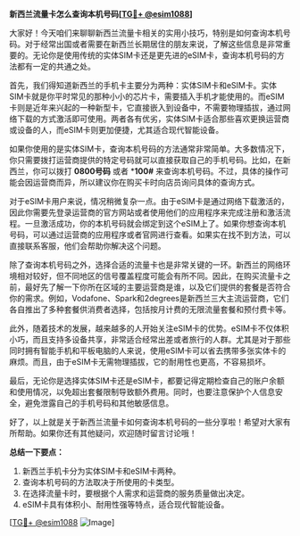 **新西兰流量卡怎么查询本机号码[[TG💪+ @esim1088](https://t.me/s/esim1088)]**

大家好！今天咱们来聊聊新西兰流量卡相关的实用小技巧，特别是如何查询本机号码。对于经常出国或者需要在新西兰长期居住的朋友来说，了解这些信息是非常重要的。无论你是使用传统的实体SIM卡还是更先进的eSIM卡，查询本机号码的方法都有一定的共通之处。

首先，我们得知道新西兰的手机卡主要分为两种：实体SIM卡和eSIM卡。实体SIM卡就是你平时常见的那种小小的芯片卡，需要插入手机才能使用的。而eSIM卡则是近年来兴起的一种新型卡，它直接嵌入到设备中，不需要物理插拔，通过网络下载的方式激活即可使用。两者各有优劣，实体SIM卡适合那些喜欢更换运营商或设备的人，而eSIM卡则更加便捷，尤其适合现代智能设备。

如果你使用的是实体SIM卡，查询本机号码的方法通常非常简单。大多数情况下，你只需要拨打运营商提供的特定号码就可以直接获取自己的手机号码。比如，在新西兰，你可以拨打 **0800号码** 或者 ***100#** 来查询本机号码。不过，具体的操作可能会因运营商而异，所以建议你在购买卡时向店员询问具体的查询方式。

对于eSIM卡用户来说，情况稍微复杂一点。由于eSIM卡是通过网络下载激活的，因此你需要先登录运营商的官方网站或者使用他们的应用程序来完成注册和激活流程。一旦激活成功，你的本机号码就会绑定到这个eSIM上了。如果你想查询本机号码，可以通过运营商的应用程序或者官网进行查看。如果实在找不到方法，可以直接联系客服，他们会帮助你解决这个问题。

除了查询本机号码之外，选择合适的流量卡也是非常关键的一环。新西兰的网络环境相对较好，但不同地区的信号覆盖程度可能会有所不同。因此，在购买流量卡之前，最好先了解一下你所在区域的主要运营商是谁，以及它们提供的套餐是否符合你的需求。例如，Vodafone、Spark和2degrees是新西兰三大主流运营商，它们各自推出了多种套餐供消费者选择，包括按月计费的无限流量套餐和预付费卡等。

此外，随着技术的发展，越来越多的人开始关注eSIM卡的优势。eSIM卡不仅体积小巧，而且支持多设备共享，非常适合经常出差或者旅行的人群。尤其是对于那些同时拥有智能手机和平板电脑的人来说，使用eSIM卡可以省去携带多张实体卡的麻烦。而且，由于eSIM卡无需物理插拔，它的耐用性也更高，不容易损坏。

最后，无论你是选择实体SIM卡还是eSIM卡，都要记得定期检查自己的账户余额和使用情况，以免超出套餐限制导致额外费用。同时，也要注意保护个人信息安全，避免泄露自己的手机号码和其他敏感信息。

好了，以上就是关于新西兰流量卡如何查询本机号码的一些分享啦！希望对大家有所帮助。如果你还有其他疑问，欢迎随时留言讨论哦！

**总结一下要点：**
1. 新西兰手机卡分为实体SIM卡和eSIM卡两种。
2. 查询本机号码的方法取决于所使用的卡类型。
3. 在选择流量卡时，要根据个人需求和运营商的服务质量做出决定。
4. eSIM卡具有体积小、耐用性强等特点，适合现代智能设备。

[[TG💪+ @esim1088](https://t.me/s/esim1088) ![Image](https://i.postimg.cc/4NQfJmqS/Snipaste-2025-05-13-00-14-12.png)]